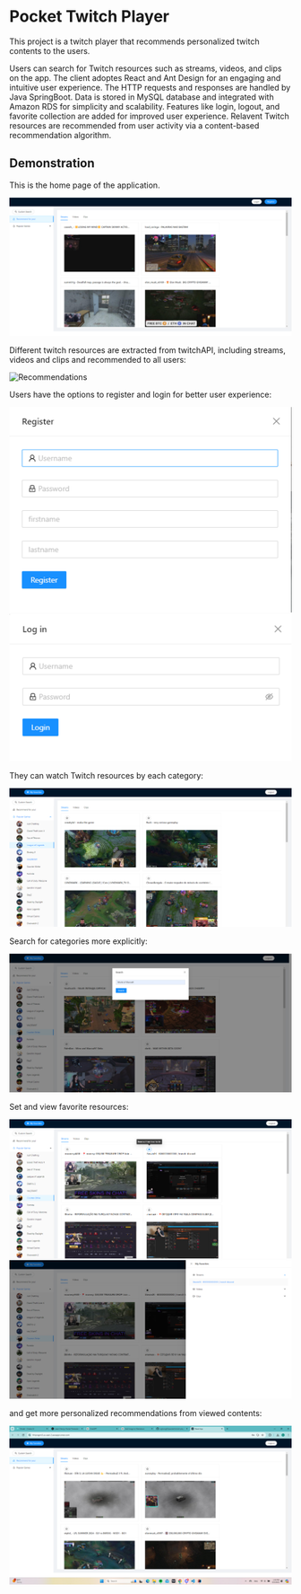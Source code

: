 # Pocket Twitch Player

This project is a twitch player that recommends personalized twitch contents to the users.

Users can search for Twitch resources such as streams, videos, and clips on the app. The client adoptes React and Ant Design for an engaging and intuitive user experience. The HTTP requests and responses are handled by Java SpringBoot. Data is stored in MySQL database and integrated with Amazon RDS for simplicity and scalability. Features like login, logout, and favorite collection are added for improved user experience. Relavent Twitch resources are recommended from user activity via a content-based recommendation algorithm.

## Demonstration

This is the home page of the application.

![Home Page](demo/mainPage.png)

Different twitch resources are extracted from twitchAPI, including streams, videos and clips and recommended to all users:

![Recommendations](demo/recommedations.png)

Users have the options to register and login for better user experience:

![Register](demo/register.png)
![Login](demo/login.png)

They can watch Twitch resources by each category:

![Category](demo/categories.png)

Search for categories more explicitly:

![Search](demo/search.png)

Set and view favorite resources:

![setFavorite](demo/setFavorite.png)
![seeFavorite](demo/seeFavorite.png)

and get more personalized recommendations from viewed contents:

![Personal Recommendations](demo/recom2.png)
